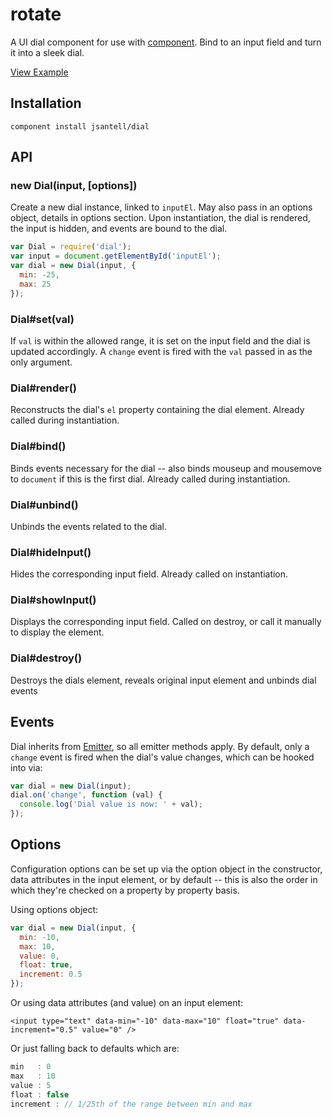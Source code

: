 rotate
====

A UI dial component for use with [component](https://github.com/component/component). Bind to an input field and turn it into a sleek dial.

[View Example](http://jsantell.github.com/dial)

## Installation

```
component install jsantell/dial
```

## API

### new Dial(input, [options])

Create a new dial instance, linked to `inputEl`. May also pass in an options object, details in options section. Upon instantiation, the dial is rendered, the input is hidden, and events are bound to the dial.

```js
var Dial = require('dial');
var input = document.getElementById('inputEl');
var dial = new Dial(input, {
  min: -25,
  max: 25
});
```

### Dial#set(val)

If `val` is within the allowed range, it is set on the input field and the dial is updated accordingly. A `change` event is fired with the `val` passed in as the only argument.

### Dial#render()

Reconstructs the dial's `el` property containing the dial element. Already called during instantiation.

### Dial#bind()

Binds events necessary for the dial -- also binds mouseup and mousemove to `document` if this is the first dial. Already called during instantiation.

### Dial#unbind()

Unbinds the events related to the dial.

### Dial#hideInput()

Hides the corresponding input field. Already called on instantiation.

### Dial#showInput()

Displays the corresponding input field. Called on destroy, or call it manually to display the element.

### Dial#destroy()

Destroys the dials element, reveals original input element and unbinds dial events

## Events

Dial inherits from [Emitter](https://github.com/component/emitter), so all emitter methods apply. By default, only a `change` event is fired when the dial's value changes, which can be hooked into via:

```js
var dial = new Dial(input);
dial.on('change', function (val) {
  console.log('Dial value is now: ' + val);
});
```

## Options

Configuration options can be set up via the option object in the constructor, data attributes in the input element, or by default -- this is also the order in which they're checked on a property by property basis.

Using options object:

```js
var dial = new Dial(input, {
  min: -10,
  max: 10,
  value: 0,
  float: true,
  increment: 0.5
});
```

Or using data attributes (and value) on an input element:

```
<input type="text" data-min="-10" data-max="10" float="true" data-increment="0.5" value="0" />
```

Or just falling back to defaults which are:

```js
min   : 0
max   : 10
value : 5
float : false
increment : // 1/25th of the range between min and max
```
